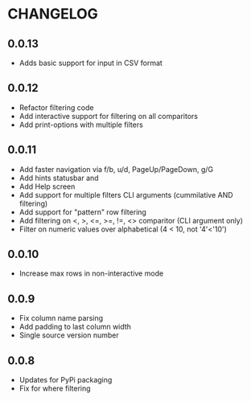 # CHANGELOG

## 0.0.13

- Adds basic support for input in CSV format

## 0.0.12

- Refactor filtering code
- Add interactive support for filtering on all comparitors
- Add print-options with multiple filters

## 0.0.11

- Add faster navigation via f/b, u/d, PageUp/PageDown, g/G
- Add hints statusbar and
- Add Help screen
- Add support for multiple filters CLI arguments (cummilative AND filtering) 
- Add support for "pattern" row filtering
- Add filtering on <, >, <=, >=, !=, <> comparitor (CLI argument only)
- Filter on numeric values over alphabetical (4 < 10, not '4'<'10')

## 0.0.10

- Increase max rows in non-interactive mode

## 0.0.9

- Fix column name parsing
- Add padding to last column width
- Single source version number

## 0.0.8

- Updates for PyPi packaging
- Fix for where filtering

